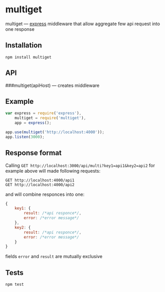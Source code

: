 multiget
========
multiget — [express](https://github.com/visionmedia/express) middleware that allow aggregate few api request into one response 

## Installation

    npm install multiget

## API

###multiget(apiHost) — creates middleware

## Example

```js
var express = require('express'),
    multiget = require('multiget'),
    app = express();

app.use(multiget('http://localhost:4000'));
app.listen(3000);
```

## Response format

Calling ```GET http://localhost:3000/api/multi?key1=api1&key2=api2```  for example above will made following requests:

    GET http://localhost:4000/api1
    GET http://localhost:4000/api2

and will combine responces into one:

```js
{
    key1: {
        result: /*api responce*/,
        error: /*error message*/
    },
    key2: {
        result: /*api responce*/,
        error: /*error message*/
    }
}
```

fields ```error``` and ```result``` are mutually exclusive

## Tests

    npm test
